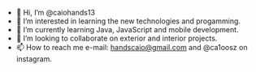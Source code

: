 - 👋 Hi, I’m @caiohands13
- 👀 I’m interested in learning the new technologies and progamming.  
- 🌱 I’m currently learning Java, JavaScript and mobile development.
- 💞️ I’m looking to collaborate on exterior and interior projects. 
- 📫 How to reach me e-mail: handscaio@gmail.com and @ca1oosz on instagram.

<!---
caiohands13/caiohands13 is a ✨ special ✨ repository because its `README.md` (this file) appears on your GitHub profile.
You can click the Preview link to take a look at your changes.
--->
